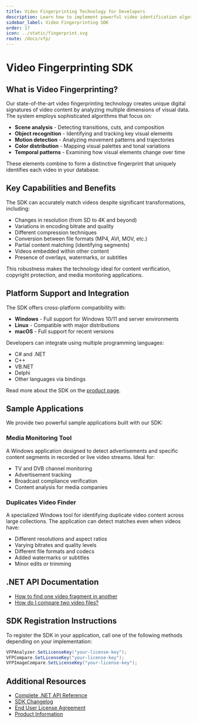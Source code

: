 ```yaml
---
title: Video Fingerprinting Technology for Developers
description: Learn how to implement powerful video identification algorithms with our SDK. Detect duplicates, identify fragments, and match transformed videos across Windows, Linux, and macOS platforms. Perfect for media analysis and content verification.
sidebar_label: Video Fingerprinting SDK
order: 17
icon: ../static/fingerprint.svg
route: /docs/vfp/
---
```


# Video Fingerprinting SDK

## What is Video Fingerprinting?

Our state-of-the-art video fingerprinting technology creates unique digital signatures of video content by analyzing multiple dimensions of visual data. The system employs sophisticated algorithms that focus on:

- **Scene analysis** - Detecting transitions, cuts, and composition
- **Object recognition** - Identifying and tracking key visual elements
- **Motion detection** - Analyzing movement patterns and trajectories
- **Color distribution** - Mapping visual palettes and tonal variations
- **Temporal patterns** - Examining how visual elements change over time

These elements combine to form a distinctive fingerprint that uniquely identifies each video in your database.

## Key Capabilities and Benefits

The SDK can accurately match videos despite significant transformations, including:

- Changes in resolution (from SD to 4K and beyond)
- Variations in encoding bitrate and quality
- Different compression techniques
- Conversion between file formats (MP4, AVI, MOV, etc.)
- Partial content matching (identifying segments)
- Videos embedded within other content
- Presence of overlays, watermarks, or subtitles

This robustness makes the technology ideal for content verification, copyright protection, and media monitoring applications.

## Platform Support and Integration

The SDK offers cross-platform compatibility with:

- **Windows** - Full support for Windows 10/11 and server environments
- **Linux** - Compatible with major distributions
- **macOS** - Full support for recent versions

Developers can integrate using multiple programming languages:

- C# and .NET
- C++
- VB.NET
- Delphi
- Other languages via bindings

Read more about the SDK on the [product page](https://www.visioforge.com/video-fingerprinting-sdk).

## Sample Applications

We provide two powerful sample applications built with our SDK:

### Media Monitoring Tool

A Windows application designed to detect advertisements and specific content segments in recorded or live video streams. Ideal for:

- TV and DVB channel monitoring
- Advertisement tracking
- Broadcast compliance verification
- Content analysis for media companies

### Duplicates Video Finder

A specialized Windows tool for identifying duplicate video content across large collections. The application can detect matches even when videos have:

- Different resolutions and aspect ratios
- Varying bitrates and quality levels
- Different file formats and codecs
- Added watermarks or subtitles
- Minor edits or trimming

## .NET API Documentation

- [How to find one video fragment in another](how-to-search-one-video-fragment-in-another.md)
- [How do I compare two video files?](how-to-compare-two-video-files.md)

## SDK Registration Instructions

To register the SDK in your application, call one of the following methods depending on your implementation:

```csharp
VFPAnalyzer.SetLicenseKey("your-license-key");
VFPCompare.SetLicenseKey("your-license-key"); 
VFPImageCompare.SetLicenseKey("your-license-key");
```

## Additional Resources

- [Complete .NET API Reference](https://api.visioforge.com/vfpnet/)
- [SDK Changelog](changelog.md)
- [End User License Agreement](../eula.md)
- [Product Information](https://www.visioforge.com/video-fingerprinting-sdk)
